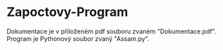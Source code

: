 # Zapoctovy-Program


Dokumentace je v přiloženém pdf souboru zvaném "Dokumentace.pdf". Program je Pythonový soubor zvaný "Assam.py".
